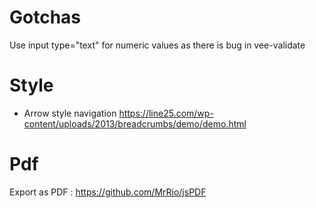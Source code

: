 
# Gotchas

Use input type="text" for numeric values as there is bug in vee-validate


# Style

 - Arrow style navigation
    https://line25.com/wp-content/uploads/2013/breadcrumbs/demo/demo.html

# Pdf

Export as PDF : https://github.com/MrRio/jsPDF